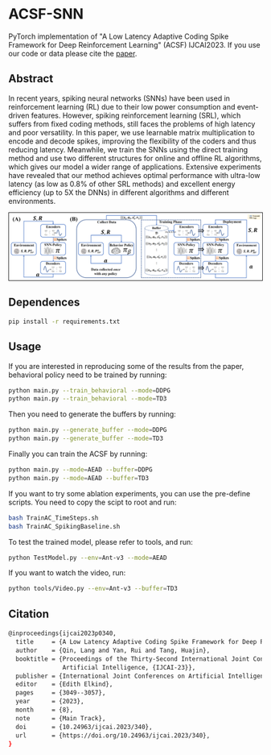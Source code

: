 # ACSF-SNN

PyTorch implementation of "A Low Latency Adaptive Coding Spike Framework for Deep Reinforcement Learning" (ACSF) IJCAI2023. If you use our code or data please cite the [paper](<https://www.ijcai.org/proceedings/2023/0340>).

## Abstract

In recent years, spiking neural networks (SNNs) have been used in reinforcement learning (RL) due to their low power consumption and event-driven features. However, spiking reinforcement learning (SRL), which suffers from fixed coding methods, still faces the problems of high latency and poor versatility. In this paper, we use learnable matrix multiplication to encode and decode spikes, improving the flexibility of the coders and thus reducing latency. Meanwhile, we train the SNNs using the direct training method and use two different structures for online and offline RL algorithms, which gives our model a wider range of applications. Extensive experiments have revealed that our method achieves optimal performance with ultra-low latency (as low as 0.8% of other SRL methods) and excellent energy efficiency (up to 5X the DNNs) in different algorithms and different environments.

<img src="figures/Structure.png" align="middle" width="1000" border="1"/>

## Dependences

``` Bash
pip install -r requirements.txt
```

## Usage

If you are interested in reproducing some of the results from the paper, behavioral policy need to be trained by running:

```Bash
python main.py --train_behavioral --mode=DDPG
python main.py --train_behavioral --mode=TD3
```

Then you need to generate the buffers by running:

```Bash
python main.py --generate_buffer --mode=DDPG
python main.py --generate_buffer --mode=TD3
```

Finally you can train the ACSF by running:

```Bash
python main.py --mode=AEAD --buffer=DDPG
python main.py --mode=AEAD --buffer=TD3
```

If you want to try some ablation experiments, you can use the pre-define scripts. You need to copy the scipt to root and run:

```Bash
bash TrainAC_TimeSteps.sh
bash TrainAC_SpikingBaseline.sh
```

To test the trained model, please refer to tools, and run:

```Bash
python TestModel.py --env=Ant-v3 --mode=AEAD
```

If you want to watch the video, run:

```Bash
python tools/Video.py --env=Ant-v3 --buffer=TD3
```

## Citation

``` Bash
@inproceedings{ijcai2023p0340,
  title     = {A Low Latency Adaptive Coding Spike Framework for Deep Reinforcement Learning},
  author    = {Qin, Lang and Yan, Rui and Tang, Huajin},
  booktitle = {Proceedings of the Thirty-Second International Joint Conference on
               Artificial Intelligence, {IJCAI-23}},
  publisher = {International Joint Conferences on Artificial Intelligence Organization},
  editor    = {Edith Elkind},
  pages     = {3049--3057},
  year      = {2023},
  month     = {8},
  note      = {Main Track},
  doi       = {10.24963/ijcai.2023/340},
  url       = {https://doi.org/10.24963/ijcai.2023/340},
}
